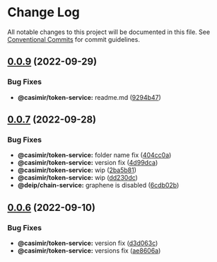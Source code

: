 # Change Log

All notable changes to this project will be documented in this file.
See [Conventional Commits](https://conventionalcommits.org) for commit guidelines.

## [0.0.9](https://github.com/casimir-ai/frontend/compare/v0.0.7...v0.0.9) (2022-09-29)


### Bug Fixes

* **@casimir/token-service:** readme.md ([9294b47](https://github.com/casimir-ai/frontend/commit/9294b4727a3ac582897782da135d61487e825223))





## [0.0.7](https://github.com/casimir-ai/frontend/compare/v0.0.6...v0.0.7) (2022-09-28)


### Bug Fixes

* **@casimir/token-service:** folder name fix ([404cc0a](https://github.com/casimir-ai/frontend/commit/404cc0ae6a03d1a5671e5780f47e7cc4eeb45125))
* **@casimir/token-service:** version fix ([4d99dca](https://github.com/casimir-ai/frontend/commit/4d99dca53b8ddc3d168c7cd90c896478a1ffe9c6))
* **@casimir/token-service:** wip ([2ba5b81](https://github.com/casimir-ai/frontend/commit/2ba5b81e8f1583415d23d7e460b5043fd5925a99))
* **@casimir/token-service:** wip ([dd230dc](https://github.com/casimir-ai/frontend/commit/dd230dcb762222ef13bba60137b399893a97ad7c))
* **@deip/chain-service:** graphene is disabled ([6cdb02b](https://github.com/casimir-ai/frontend/commit/6cdb02b43cb7fdcf14d60a0fa6e93e2940ce9a41))





## [0.0.6](https://github.com/DEIPworld/deip-modules/compare/v0.0.4...v0.0.6) (2022-09-10)


### Bug Fixes

* **@casimir/token-service:** version fix ([d3d063c](https://github.com/DEIPworld/deip-modules/commit/d3d063c1cffb51ed4c8d8e2e33d0362f989632cd))
* **@casimir/token-service:** versions fix ([ae8606a](https://github.com/DEIPworld/deip-modules/commit/ae8606a0f4ee69537fb0f6ac440310d09b10e34d))
